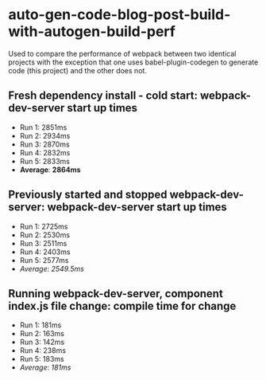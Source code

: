 # auto-gen-code-blog-post-build-with-autogen-build-perf

Used to compare the performance of webpack between two identical projects with the exception that one uses babel-plugin-codegen to generate code (this project) and the other does not.

## Fresh dependency install - cold start: webpack-dev-server start up times
- Run 1: 2851ms
- Run 2: 2934ms
- Run 3: 2870ms
- Run 4: 2832ms
- Run 5: 2833ms
- **Average**: **2864ms**


## Previously started and stopped webpack-dev-server: webpack-dev-server start up times
- Run 1: 2725ms
- Run 2: 2530ms
- Run 3: 2511ms
- Run 4: 2403ms
- Run 5: 2577ms
- *Average*: *2549.5ms*


## Running webpack-dev-server, component index.js file change: compile time for change
- Run 1: 181ms
- Run 2: 163ms
- Run 3: 142ms
- Run 4: 238ms
- Run 5: 183ms
- *Average*: *181ms*
